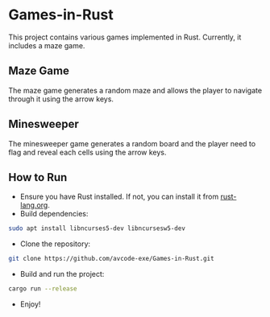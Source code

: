 # Games-in-Rust

This project contains various games implemented in Rust. Currently, it includes a maze game.

## Maze Game

The maze game generates a random maze and allows the player to navigate through it using the arrow keys.

## Minesweeper

The minesweeper game generates a random board and the player need to flag and reveal each cells using the arrow keys.

## How to Run

- Ensure you have Rust installed. If not, you can install it from [rust-lang.org](https://www.rust-lang.org/).
- Build dependencies:
```bash
sudo apt install libncurses5-dev libncursesw5-dev
```
- Clone the repository:
```bash
git clone https://github.com/avcode-exe/Games-in-Rust.git
```
- Build and run the project:
```bash
cargo run --release
```
- Enjoy!